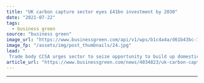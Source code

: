 ```yaml
---
title: "UK carbon capture sector eyes £41bn investment by 2030"
date: "2021-07-22"
tags: 
  - business green
source: "business green"
image_url: "https://www.businessgreen.com/api/v1/wps/b1c4a4a/d61b43bc-1853-449a-a9d2-2a2c8498bfdd/8/CCUS-1email-185x114.jpg"
image_fp: "/assets/img/post_thumbnails/24.jpg"
lead: "
 Trade body CCSA urges sector to seize opportunity to build up domestic supply chain in support of growing CCUS pipeline ..."
article_url: "https://www.businessgreen.com/news/4034823/uk-carbon-capture-sector-eyes-gbp41bn-investment-2030"
---
```


---
